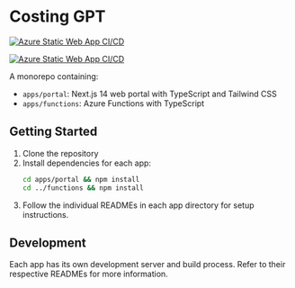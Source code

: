 # Costing GPT

[![Azure Static Web App CI/CD](https://github.com/yarvindeashwar/costing-gpt/actions/workflows/azure-static-web-app.yml/badge.svg)](https://github.com/yarvindeashwar/costing-gpt/actions/workflows/azure-static-web-app.yml)

[![Azure Static Web App CI/CD](https://github.com/yarvindeashwar/costing-gpt/actions/workflows/azure-static-web-app.yml/badge.svg)](https://github.com/yarvindeashwar/costing-gpt/actions/workflows/azure-static-web-app.yml)

A monorepo containing:
- `apps/portal`: Next.js 14 web portal with TypeScript and Tailwind CSS
- `apps/functions`: Azure Functions with TypeScript

## Getting Started

1. Clone the repository
2. Install dependencies for each app:
   ```bash
   cd apps/portal && npm install
   cd ../functions && npm install
   ```
3. Follow the individual READMEs in each app directory for setup instructions.

## Development

Each app has its own development server and build process. Refer to their respective READMEs for more information.
